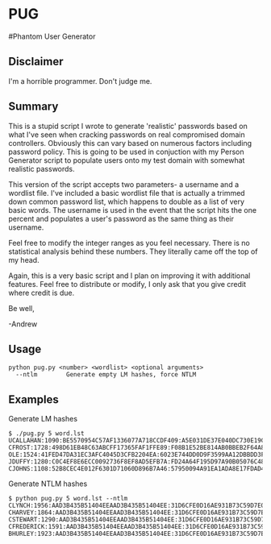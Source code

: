 PUG
===

#Phantom User Generator

## Disclaimer

I'm a horrible programmer. Don't judge me.

## Summary

This is a stupid script I wrote to generate 'realistic' passwords based on what I've seen
when cracking passwords on real compromised domain controllers. Obviously this can vary 
based on numerous factors including password policy. This is going to be used
in conjuction with my Person Generator script to populate users onto my test domain with
somewhat realistic passwords.

This version of the script accepts two parameters- a username and a wordlist file. I've
included a basic wordlist file that is actually a trimmed down common password list, which
happens to double as a list of very basic words. The username is used in the event that the
script hits the one percent and populates a user's password as the same thing as their username.

Feel free to modify the integer ranges as you feel necessary. There is no statistical analysis
behind these numbers. They literally came off the top of my head.

Again, this is a very basic script and I plan on improving it with additional features. 
Feel free to distribute or modify, I only ask that you give credit where credit is due.

Be well,

-Andrew

## Usage

```
python pug.py <number> <wordlist> <optional arguments>
  --ntlm 		Generate empty LM hashes, force NTLM
```

## Examples

Generate LM hashes
```
$ ./pug.py 5 word.lst
UCALLAHAN:1090:BE5570954C57AF1336077A718CCDF409:A5E031DE37E040DC730E19C50F52829F:::
CFROST:1728:498D61EB48C63ABCFF17365FAF1FFE89:F08B1E52BE814AB0BBEB2F64A85BE1AD:::
OLE:1524:41FED47DA31EC3AFC4045D3CFB2204EA:6023E744DD0D9F3599AA12DBBDD3FF5C:::
JDUFFY:1280:C0C4EF8E6ECC0092736F8EF8AD5EFB7A:FD24A64F195D97A90B05076C4865D79E:::
CJOHNS:1108:52B8CEC4E012F6301D71060D896B7A46:57950094A91EA1ADA8E17FDAD4759C2F:::
```
Generate NTLM hashes
```
$ python pug.py 5 word.lst --ntlm
CLYNCH:1956:AAD3B435B51404EEAAD3B435B51404EE:31D6CFE0D16AE931B73C59D7E0C089C0:::
CHARVEY:1864:AAD3B435B51404EEAAD3B435B51404EE:31D6CFE0D16AE931B73C59D7E0C089C0:::
CSTEWART:1290:AAD3B435B51404EEAAD3B435B51404EE:31D6CFE0D16AE931B73C59D7E0C089C0:::
CFREDERICK:1591:AAD3B435B51404EEAAD3B435B51404EE:31D6CFE0D16AE931B73C59D7E0C089C0:::
BHURLEY:1923:AAD3B435B51404EEAAD3B435B51404EE:31D6CFE0D16AE931B73C59D7E0C089C0:::
```
